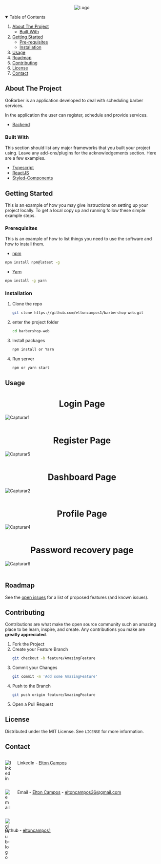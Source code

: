 <!-- TABLE OF CONTENTS -->

<div style="text-align:center">

![Logo](https://user-images.githubusercontent.com/56568406/110041130-98273b00-7d22-11eb-8bc1-cb7051ba5f9b.png)

</div>

<details open="open">
  <summary>Table of Contents</summary>
  <ol>
    <li>
      <a href="#about-the-project">About The Project</a>
      <ul>
        <li><a href="#built-with">Built With</a></li>
      </ul>
    </li>
    <li>
      <a href="#getting-started">Getting Started</a>
      <ul>
        <li><a href="#prerequisites">Pre-requisites</a></li>
        <li><a href="#installation">Installation</a></li>
      </ul>
    </li>
    <li><a href="#usage">Usage</a></li>
    <li><a href="#roadmap">Roadmap</a></li>
    <li><a href="#contributing">Contributing</a></li>
    <li><a href="#license">License</a></li>
    <li><a href="#contact">Contact</a></li>
  </ol>
</details>

## About The Project

GoBarber is an application developed to deal with scheduling barber services.

In the application the user can register, schedule and provide services.

 - [Backend](https://github.com/eltoncampos1/-barber-shop-scheduling)

### Built With

This section should list any major frameworks that you built your project using. Leave any add-ons/plugins for the acknowledgements section. Here are a few examples.

- [Typescript](https://www.typescriptlang.org)
- [ReactJS](https://reactjs.org)
- [Styled-Components](https://styled-components.com)

<!-- GETTING STARTED -->

## Getting Started

This is an example of how you may give instructions on setting up your project locally.
To get a local copy up and running follow these simple example steps.

### Prerequisites

This is an example of how to list things you need to use the software and how to install them.

- [npm](https://www.npmjs.com)

```sh
npm install npm@latest -g
```

- [Yarn](https://classic.yarnpkg.com/en/docs/install/#windows-stable)

```sh
npm install -g yarn
```

### Installation

1. Clone the repo

   ```sh
   git clone https://github.com/eltoncampos1/barbershop-web.git
   ```

2. enter the project folder

   ```sh
   cd barbershop-web
   ```

3. Install packages

   ```sh
   npm install or Yarn
   ```

4. Run server
   ```sh
   npm or yarn start
   ```

<!-- USAGE EXAMPLES -->

## Usage

<div style="margin-bottom:50px">

<h1 style="text-align: center">Login Page</h1>

![Capturar1](https://user-images.githubusercontent.com/56568406/110043011-69f72a80-7d25-11eb-81cf-95bf353118db.PNG)

</div>

<div style="margin-bottom:50px">

<h1 style="text-align: center">Register Page</h1>

![Capturar5](https://user-images.githubusercontent.com/56568406/110043232-d07c4880-7d25-11eb-8ff1-c90c94ac55a5.PNG)

</div>

<div style="margin-bottom:50px">

<h1 style="text-align: center">Dashboard Page</h1>

![Capturar2](https://user-images.githubusercontent.com/56568406/110043173-b7739780-7d25-11eb-8638-583512035059.PNG)

</div>

<div style="margin-bottom:50px">

<h1 style="text-align: center">Profile Page</h1>

![Capturar4](https://user-images.githubusercontent.com/56568406/110043339-fbff3300-7d25-11eb-8443-659ecd8c97ff.PNG)

</div>

<div style="margin-bottom:50px">

<h1 style="text-align: center">Password recovery page</h1>

![Capturar6](https://user-images.githubusercontent.com/56568406/110043484-3c5eb100-7d26-11eb-90a8-2c0e728adcaa.PNG)

</div>

<!-- ROADMAP -->

## Roadmap

See the [open issues](https://github.com/eltoncampos1/barbershop-web/issues) for a list of proposed features (and known issues).

<!-- CONTRIBUTING -->

## Contributing

Contributions are what make the open source community such an amazing place to be learn, inspire, and create. Any contributions you make are **greatly appreciated**.

1. Fork the Project
2. Create your Feature Branch
   ```sh
   git checkout -b feature/AmazingFeature
   ```
3. Commit your Changes
   ```sh
   git commit -m 'Add some AmazingFeature'
   ```
4. Push to the Branch
   ```sh
   git push origin feature/AmazingFeature
   ```
5. Open a Pull Request

<!-- LICENSE -->

## License

Distributed under the MIT License. See `LICENSE` for more information.

## Contact

<div style="display: flex">

<div style="width:20px; margin-right:20px">

![linkedin](https://user-images.githubusercontent.com/56568406/109579556-e268ac00-7ad7-11eb-851d-c3ec098b0b93.png)

</div>

LinkedIn - [Elton Campos](https://www.linkedin.com/in/elton-campos-074015164/)

</div>

<div style="display: flex">

<div style="width:20px; margin-right:20px">

![email](https://user-images.githubusercontent.com/56568406/109579396-9584d580-7ad7-11eb-9d85-29dcbf49d82a.png)

</div>

Email - [Elton Campos](eltoncampos36@gmail.com) - eltoncampos36@gmail.com

</div>

<div style="margin: 0 auto" >

<div style="width:16px; height: 16px; margin-right:10px">

![github-logo](https://user-images.githubusercontent.com/56568406/109581127-9ec37180-7ada-11eb-86dc-4ede75a19a83.png)

</div>

Github - [eltoncampos1](https://github.com/eltoncampos1)

</div>
